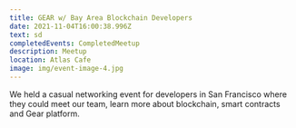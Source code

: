 ```yaml
---
title: GEAR w/ Bay Area Blockchain Developers
date: 2021-11-04T16:00:38.996Z
text: sd
completedEvents: CompletedMeetup
description: Meetup
location: Atlas Cafe
image: img/event-image-4.jpg
---
```

We held a casual networking event for developers in San Francisco where they could meet our team, learn more about blockchain, smart contracts and Gear platform.